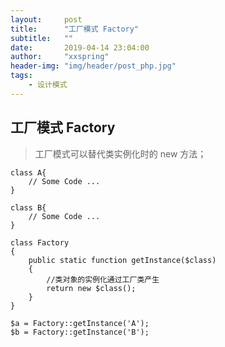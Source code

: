 ```yaml
---
layout:     post
title:      "工厂模式 Factory"
subtitle:   ""
date:       2019-04-14 23:04:00
author:     "xxspring"
header-img: "img/header/post_php.jpg"
tags:
    - 设计模式
---
```


## 工厂模式 Factory

> 工厂模式可以替代类实例化时的 new 方法；


```
class A{
	// Some Code ...
}

class B{
	// Some Code ...
}

class Factory
{
    public static function getInstance($class)
    {
        //类对象的实例化通过工厂类产生
        return new $class();
    }
}

$a = Factory::getInstance('A');
$b = Factory::getInstance('B');
```
